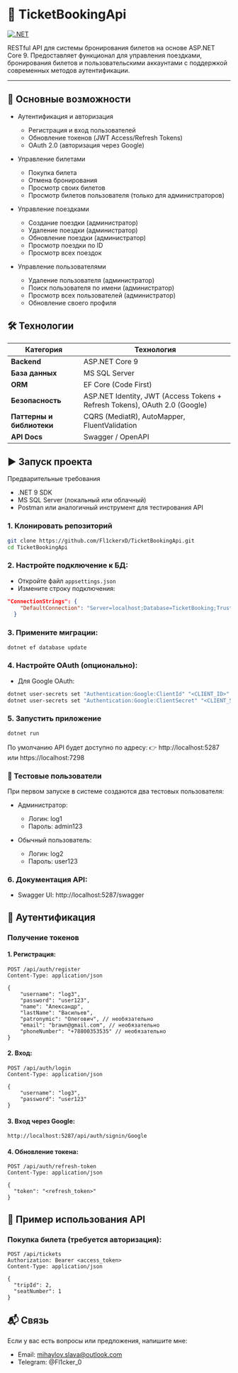 # 📌 TicketBookingApi

[![.NET](https://img.shields.io/badge/.NET_9.0-purple?logo=.net)](https://dotnet.microsoft.com/en-us/download/dotnet/9.0)

RESTful API для системы бронирования билетов на основе ASP.NET Core 9. Предоставляет функционал для управления поездками, бронирования билетов и пользовательскими аккаунтами с поддержкой современных методов аутентификации.

---

## 🌟 Основные возможности
- Аутентификация и авторизация 
    - Регистрация и вход пользователей
    - Обновление токенов (JWT Access/Refresh Tokens)
    - OAuth 2.0 (авторизация через Google)

- Управление билетами 
    - Покупка билета
    - Отмена бронирования
    - Просмотр своих билетов
    - Просмотр билетов пользователя (только для администраторов)

- Управление поездками 
    - Создание поездки (администратор)
    - Удаление поездки (администратор)
    - Обновление поездки (администратор)
    - Просмотр поездки по ID
    - Просмотр всех поездок

- Управление пользователями 
    - Удаление пользователя (администратор)
    - Поиск пользователя по имени (администратор)
    - Просмотр всех пользователей (администратор)
    - Обновление своего профиля

## 🛠 Технологии  
| Категория        | Технология                     |
|------------------|--------------------------------|
| **Backend**          | ASP.NET Core 9                 |
| **База данных**      | MS SQL Server                  |
| **ORM**              | EF Core (Code First) |
| **Безопасность**     | ASP.NET Identity, JWT (Access Tokens + Refresh Tokens), OAuth 2.0 (Google)  |
| **Паттерны и библиотеки**      | CQRS (MediatR), AutoMapper, FluentValidation|
| **API Docs**      | Swagger / OpenAPI |

## ▶️ Запуск проекта
Предварительные требования
- .NET 9 SDK
- MS SQL Server (локальный или облачный)
- Postman или аналогичный инструмент для тестирования API

### 1. Клонировать репозиторий
``` bash
git clone https://github.com/Fl1ckerxD/TicketBookingApi.git
cd TicketBookingApi
```

### 2. Настройте подключение к БД:
- Откройте файл `appsettings.json`
- Измените строку подключения:
``` json
"ConnectionStrings": {
    "DefaultConnection": "Server=localhost;Database=TicketBooking;Trusted_Connection=True;TrustServerCertificate=True;"
  }
```

### 3. Примените миграции:
``` bash
dotnet ef database update
```

### 4. Настройте OAuth (опционально):
- Для Google OAuth:
``` bash
dotnet user-secrets set "Authentication:Google:ClientId" "<CLIENT_ID>"
dotnet user-secrets set "Authentication:Google:ClientSecret" "<CLIENT_SECRET>"
```

### 5. Запустить приложение
``` bash
dotnet run
```

По умолчанию API будет доступно по адресу:
👉 http://localhost:5287 или https://localhost:7298

### 👤 Тестовые пользователи 

При первом запуске в системе создаются два тестовых пользователя: 
- Администратор: 
    - Логин: log1
    - Пароль: admin123
            
- Обычный пользователь:
    - Логин: log2
    - Пароль: user123

### 6. Документация API:
- Swagger UI: http://localhost:5287/swagger

## 🔐 Аутентификация
### Получение токенов
#### 1. Регистрация:
``` http
POST /api/auth/register
Content-Type: application/json

{
    "username": "log3",
    "password": "user123",
    "name": "Александр",
    "lastName": "Васильев",
    "patronymic": "Олегович", // необязательно
    "email": "brawn@gmail.com", // необязательно
    "phoneNumber": "+78800353535" // необязательно
}
```

#### 2. Вход:
``` http
POST /api/auth/login
Content-Type: application/json

{
    "username": "log3",
    "password": "user123"
}
```

#### 3. Вход через Google:
`http://localhost:5287/api/auth/signin/Google`

#### 4. Обновление токена:
``` http
POST /api/auth/refresh-token
Content-Type: application/json

{
  "token": "<refresh_token>"
}
```

## 📡 Пример использования API
### Покупка билета (требуется авторизация):
``` http
POST /api/tickets
Authorization: Bearer <access_token>
Content-Type: application/json

{
  "tripId": 2,
  "seatNumber": 1
}
```

## 📬 Связь
Если у вас есть вопросы или предложения, напишите мне:
- Email: mihaylov.slava@outlook.com
- Telegram: @Fl1cker_0